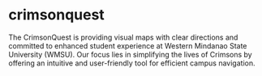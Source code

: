 # crimsonquest
The CrimsonQuest is providing visual maps with clear directions and committed to enhanced student experience at Western Mindanao State University (WMSU). Our focus lies in simplifying the lives of Crimsons by offering an intuitive and user-friendly tool for efficient campus navigation.
